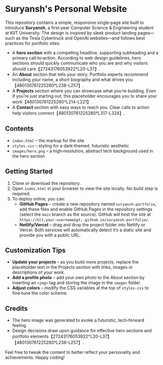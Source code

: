 # Suryansh's Personal Website

This repository contains a simple, responsive single‑page site built to introduce **Suryansh**, a first‑year Computer Science &amp; Engineering student at KIIT University.  The design is inspired by sleek product landing pages—such as the Tesla Cybertruck and OpenAI websites—and follows best practices for portfolio sites:

* A **hero section** with a compelling headline, supporting subheading and a primary call‑to‑action.  According to web design guidelines, hero sections should quickly communicate who you are and why visitors should care【27243176053922†L20-L37】.
* An **About** section that tells your story.  Portfolio experts recommend including your name, a short biography and what drives you【480130761225280†L238-L257】.
* A **Projects** section where you can showcase what you're building.  Even if you’re just starting out, this placeholder encourages you to share your work【480130761225280†L214-L221】.
* A **Contact** section with easy ways to reach you.  Clear calls to action help visitors connect【480130761225280†L317-L324】.

## Contents

* `index.html` – the markup for the site
* `styles.css` – styling for a dark‑themed, futuristic aesthetic
* `images/hero.png` – a high‑resolution, abstract tech background used in the hero section

## Getting Started

1. Clone or download the repository.
2. Open `index.html` in your browser to view the site locally.  No build step is required.
3. To deploy online, you can:
   * **GitHub Pages** – create a new repository named `suryansh-portfolio`, add these files and enable GitHub Pages in the repository settings (select the `main` branch as the source).  GitHub will host the site at `https://&lt;your-username&gt;.github.io/suryansh-portfolio/`.
   * **Netlify/Vercel** – drag and drop the project folder into Netlify or Vercel.  Both services will automatically detect it’s a static site and provide you with a public URL.

## Customization Tips

* **Update your projects** – as you build more projects, replace the placeholder text in the Projects section with links, images or descriptions of your work.
* **Add a profile photo** – add your own photo to the About section by inserting an `<img>` tag and storing the image in the `images` folder.
* **Adjust colors** – modify the CSS variables at the top of `styles.css` to fine‑tune the color scheme.

## Credits

* The hero image was generated to evoke a futuristic, tech‑forward feeling.
* Design decisions draw upon guidance for effective hero sections and portfolio elements【27243176053922†L20-L37】【480130761225280†L238-L257】.

Feel free to tweak the content to better reflect your personality and achievements.  Happy coding!